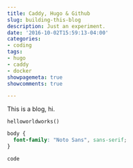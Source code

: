 ```yaml
---
title: Caddy, Hugo & Github
slug: building-this-blog
description: Just an experiment.
date: '2016-10-02T15:59:13-04:00'
categories:
- coding
tags:
- hugo
- caddy
- docker
showpagemeta: true
showcomments: true

---
```

This is a blog, hi.

`helloworldworks()`

~~~css
body {
  font-family: "Noto Sans", sans-serif;
}
~~~

```
code
```